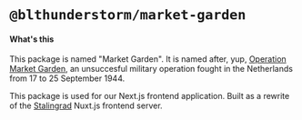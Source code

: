 # `@blthunderstorm/market-garden`

#### What's this
This package is named "Market Garden". It is named after, yup, [Operation Market Garden](https://en.wikipedia.org/wiki/Operation_Market_Garden), an unsuccesful military operation fought in the Netherlands from 17 to 25 September 1944.

This package is used for our Next.js frontend application. Built as a rewrite of the [Stalingrad](../stalingrad) Nuxt.js frontend server. 
